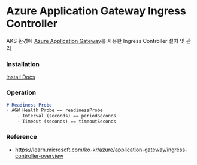 # Azure Application Gateway Ingress Controller
AKS 환경에 [Azure Application Gateway](https://learn.microsoft.com/ko-kr/azure/application-gateway/ingress-controller-overview)를 사용한 Ingress Controller 설치 및 관리
### Installation
[Install Docs](https://github.com/Azure/application-gateway-kubernetes-ingress/blob/master/docs/setup/install.md)

### Operation

```markdown
# Readiness Probe
- AGW Health Probe == readinessProbe
    - Interval (seconds) == periodSeconds
    - Timeout (seconds) == timeoutSeconds
```

### Reference

- https://learn.microsoft.com/ko-kr/azure/application-gateway/ingress-controller-overview